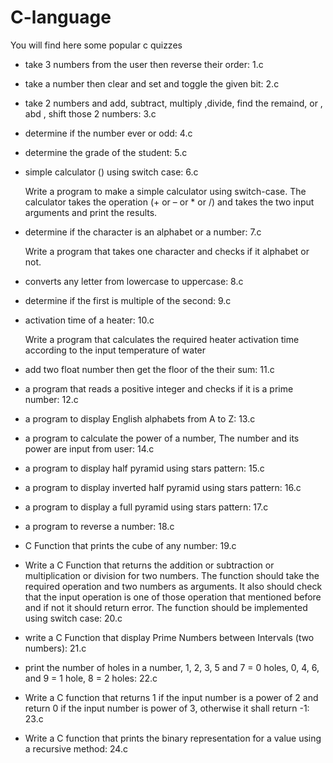 # C-language
You will find here some popular c quizzes  
- take 3 numbers from the user then reverse their order: 1.c
- take a number then clear and set and toggle the given bit: 2.c
- take 2 numbers and add, subtract, multiply ,divide, find the remaind, or , abd , shift those 2 numbers: 3.c 
- determine if the number ever or odd: 4.c
- determine the grade of the student: 5.c
- simple calculator () using switch case: 6.c 

	Write a program to make a simple calculator using
	switch-case. The calculator takes the operation
	(+ or – or * or /) and takes the two input arguments and
	print the results.
- determine if the character is an alphabet or a number: 7.c

	Write a program that takes one character and checks
	if it alphabet or not.
- converts any letter from lowercase to uppercase: 8.c
- determine if the first is multiple of the second: 9.c
- activation time of a heater: 10.c 

	Write a program that calculates the required heater
	activation time according to the input temperature of
	water
- add two float number then get the floor of the their sum: 11.c 
-  a program that reads a positive integer and checks if it is a prime number: 12.c
- a program to display English alphabets from A to Z: 13.c
- a program to calculate the power of a number, The number and its power are input from user: 14.c
- a program to display half pyramid using stars pattern: 15.c
- a program to display inverted half pyramid using stars pattern: 16.c
- a program to display a full pyramid using stars pattern: 17.c
- a program to reverse a number: 18.c
- C Function that prints the cube of any number: 19.c
- Write a C Function that returns the addition or subtraction or multiplication or division for two numbers. The function should take the required operation and two numbers as 	arguments. It also should check that the input operation is one of those operation that mentioned before and if not it should return error. The function should be 		implemented using switch case: 20.c
- write a C Function that display Prime Numbers between Intervals (two numbers): 21.c
- print the number of holes in a number,  1, 2, 3, 5 and 7 = 0 holes,  0, 4, 6, and 9 = 1 hole, 8 = 2 holes: 22.c
- Write a C function that returns 1 if the input number is a power of 2 and return 0 if the input number is power of 3, otherwise it shall return -1: 23.c
- Write a C function that prints the binary representation for a value using a recursive method: 24.c
